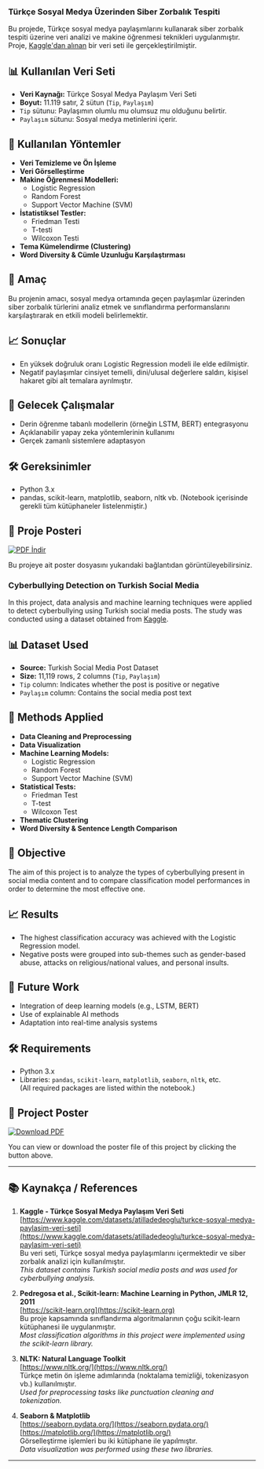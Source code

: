 ### Türkçe Sosyal Medya Üzerinden Siber Zorbalık Tespiti

Bu projede, Türkçe sosyal medya paylaşımlarını kullanarak siber zorbalık tespiti üzerine veri analizi ve makine öğrenmesi teknikleri uygulanmıştır. Proje, [Kaggle'dan alınan](https://www.kaggle.com/datasets) bir veri seti ile gerçekleştirilmiştir.

## 📊 Kullanılan Veri Seti

- **Veri Kaynağı:** Türkçe Sosyal Medya Paylaşım Veri Seti
- **Boyut:** 11.119 satır, 2 sütun (`Tip`, `Paylaşım`)
- `Tip` sütunu: Paylaşımın olumlu mu olumsuz mu olduğunu belirtir.
- `Paylaşım` sütunu: Sosyal medya metinlerini içerir.

## 🧠 Kullanılan Yöntemler

- **Veri Temizleme ve Ön İşleme**
- **Veri Görselleştirme**
- **Makine Öğrenmesi Modelleri:**
  - Logistic Regression
  - Random Forest
  - Support Vector Machine (SVM)
- **İstatistiksel Testler:**
  - Friedman Testi
  - T-testi
  - Wilcoxon Testi
- **Tema Kümelendirme (Clustering)**
- **Word Diversity & Cümle Uzunluğu Karşılaştırması**

## 📌 Amaç

Bu projenin amacı, sosyal medya ortamında geçen paylaşımlar üzerinden siber zorbalık türlerini analiz etmek ve sınıflandırma performanslarını karşılaştırarak en etkili modeli belirlemektir.

## 📈 Sonuçlar

- En yüksek doğruluk oranı Logistic Regression modeli ile elde edilmiştir.
- Negatif paylaşımlar cinsiyet temelli, dini/ulusal değerlere saldırı, kişisel hakaret gibi alt temalara ayrılmıştır.

## 🔮 Gelecek Çalışmalar

- Derin öğrenme tabanlı modellerin (örneğin LSTM, BERT) entegrasyonu
- Açıklanabilir yapay zeka yöntemlerinin kullanımı
- Gerçek zamanlı sistemlere adaptasyon

## 🛠️ Gereksinimler

- Python 3.x
- pandas, scikit-learn, matplotlib, seaborn, nltk vb.
(Notebook içerisinde gerekli tüm kütüphaneler listelenmiştir.)

## 📄 Proje Posteri

[![PDF İndir](https://img.shields.io/badge/Poster%20PDF-Download-red?logo=adobeacrobatreader&logoColor=white)](./POSTER.pdf)

Bu projeye ait poster dosyasını yukarıdaki bağlantıdan görüntüleyebilirsiniz.



### Cyberbullying Detection on Turkish Social Media

In this project, data analysis and machine learning techniques were applied to detect cyberbullying using Turkish social media posts. The study was conducted using a dataset obtained from [Kaggle](https://www.kaggle.com/datasets).

## 📊 Dataset Used

- **Source:** Turkish Social Media Post Dataset  
- **Size:** 11,119 rows, 2 columns (`Tip`, `Paylaşım`)
- `Tip` column: Indicates whether the post is positive or negative  
- `Paylaşım` column: Contains the social media post text

## 🧠 Methods Applied

- **Data Cleaning and Preprocessing**
- **Data Visualization**
- **Machine Learning Models:**
  - Logistic Regression
  - Random Forest
  - Support Vector Machine (SVM)
- **Statistical Tests:**
  - Friedman Test
  - T-test
  - Wilcoxon Test
- **Thematic Clustering**
- **Word Diversity & Sentence Length Comparison**

## 📌 Objective

The aim of this project is to analyze the types of cyberbullying present in social media content and to compare classification model performances in order to determine the most effective one.

## 📈 Results

- The highest classification accuracy was achieved with the Logistic Regression model.
- Negative posts were grouped into sub-themes such as gender-based abuse, attacks on religious/national values, and personal insults.

## 🔮 Future Work

- Integration of deep learning models (e.g., LSTM, BERT)
- Use of explainable AI methods
- Adaptation into real-time analysis systems

## 🛠️ Requirements

- Python 3.x
- Libraries: `pandas`, `scikit-learn`, `matplotlib`, `seaborn`, `nltk`, etc.  
  (All required packages are listed within the notebook.)

## 📄 Project Poster

[![Download PDF](https://img.shields.io/badge/Poster%20PDF-Download-red?logo=adobeacrobatreader&logoColor=white)](./POSTER.pdf)

You can view or download the poster file of this project by clicking the button above.

---

## 📚 Kaynakça / References

1. **Kaggle - Türkçe Sosyal Medya Paylaşım Veri Seti**  
   [https://www.kaggle.com/datasets/atilladedeoglu/turkce-sosyal-medya-paylasim-veri-seti](https://www.kaggle.com/datasets/atilladedeoglu/turkce-sosyal-medya-paylasim-veri-seti)  
   Bu veri seti, Türkçe sosyal medya paylaşımlarını içermektedir ve siber zorbalık analizi için kullanılmıştır.  
   *This dataset contains Turkish social media posts and was used for cyberbullying analysis.*

2. **Pedregosa et al., Scikit-learn: Machine Learning in Python, JMLR 12, 2011**  
   [https://scikit-learn.org](https://scikit-learn.org)  
   Bu proje kapsamında sınıflandırma algoritmalarının çoğu scikit-learn kütüphanesi ile uygulanmıştır.  
   *Most classification algorithms in this project were implemented using the scikit-learn library.*

3. **NLTK: Natural Language Toolkit**  
   [https://www.nltk.org/](https://www.nltk.org/)  
   Türkçe metin ön işleme adımlarında (noktalama temizliği, tokenizasyon vb.) kullanılmıştır.  
   *Used for preprocessing tasks like punctuation cleaning and tokenization.*

4. **Seaborn & Matplotlib**  
   [https://seaborn.pydata.org/](https://seaborn.pydata.org/)  
   [https://matplotlib.org/](https://matplotlib.org/)  
   Görselleştirme işlemleri bu iki kütüphane ile yapılmıştır.  
   *Data visualization was performed using these two libraries.*

---


